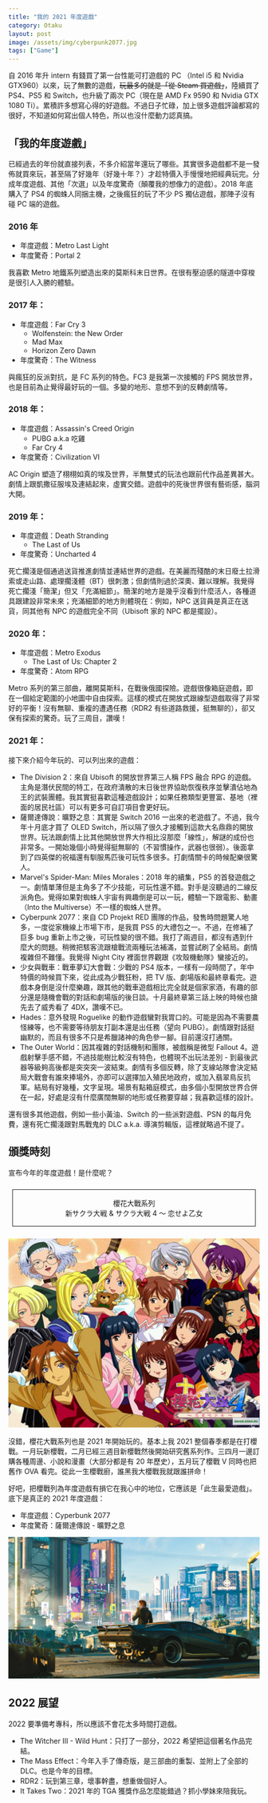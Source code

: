 ```yaml
---
title: "我的 2021 年度遊戲"
category: Otaku
layout: post
image: /assets/img/cyberpunk2077.jpg
tags: ["Game"]
---
```


<style>
.border {
  margin: 1.5rem 0.5rem;
  border: 1px solid;
  display: block;
  padding: 1rem 1rem;
}
</style>

自 2016 年升 intern 有錢買了第一台性能可打遊戲的 PC （Intel i5 和 Nvidia GTX960）以來，玩了無數的遊戲，<del>玩最多的就是「從 Steam 買遊戲」</del>，陸續買了 PS4、PS5 和 Switch，也升級了兩次 PC（現在是 AMD Fx 9590 和 Nvidia GTX 1080 Ti）。累積許多想寫心得的好遊戲。不過日子忙碌，加上很多遊戲評論都寫的很好，不知道如何寫出個人特色，所以也沒什麼動力認真搞。

## 「我的年度遊戲」

已經過去的年份就直接列表，不多介紹當年還玩了哪些。其實很多遊戲都不是一發佈就買來玩，甚至隔了好幾年（好幾十年？）才趁特價入手慢慢地把經典玩完。分成年度遊戲、其他「次選」以及年度驚奇（顛覆我的想像力的遊戲）。2018 年底購入了 PS4 的蜘蛛人同捆主機，之後瘋狂的玩了不少 PS 獨佔遊戲，那陣子沒有碰 PC 端的遊戲。

### 2016 年

- 年度遊戲：Metro Last Light
- 年度驚奇：Portal 2

我喜歡 Metro 地鐵系列塑造出來的莫斯科末日世界。在很有壓迫感的隧道中穿梭是很引人入勝的體驗。

### 2017 年：

- 年度遊戲：Far Cry 3
  - Wolfenstein: the New Order
  - Mad Max
  - Horizon Zero Dawn
- 年度驚奇：The Witness

與瘋狂的反派對抗，是 FC 系列的特色。FC3 是我第一次接觸的 FPS 開放世界，也是目前為止覺得最好玩的一個。多變的地形、意想不到的反轉劇情等。

### 2018 年：

- 年度遊戲：Assassin's Creed Origin
  - PUBG a.k.a 吃雞
  - Far Cry 4
- 年度驚奇：Civilization VI

AC Origin 塑造了栩栩如真的埃及世界，半無雙式的玩法也跟前代作品差異甚大。劇情上跟凱撒征服埃及連結起來，虛實交錯。遊戲中的死後世界很有藝術感，腦洞大開。

### 2019 年：

- 年度遊戲：Death Stranding
  - The Last of Us
- 年度驚奇：Uncharted 4

死亡擱淺是個通過送貨推進劇情並連結世界的遊戲。在美麗而殘酷的末日廢土拉滑索或走山路、處理擱淺體（BT）很刺激；但劇情則過於深奧、難以理解。我覺得死亡擱淺「簡潔」但又「充滿細節」。簡潔的地方是幾乎沒看到什麼活人，各種道具跟建設非常未來；充滿細節的地方則體現在：例如，NPC 送貨員是真正在送貨，同其他有 NPC 的遊戲完全不同（Ubisoft 家的 NPC 都是擺設）。

### 2020 年：

- 年度遊戲：Metro Exodus
  - The Last of Us: Chapter 2
- 年度驚奇：Atom RPG

Metro 系列的第三部曲，離開莫斯科，在戰後俄國探險。遊戲很像箱庭遊戲，即在一個給定範圍的小地圖中自由探索。這樣的模式在開放式跟線型遊戲取得了非常好的平衡！沒有無聊、重複的遭遇任務（RDR2 有些道路救援，挺無聊的），卻又保有探索的驚奇。玩了三周目，讚嘆！

### 2021 年：

接下來介紹今年玩的、可以列出來的遊戲：

- The Division 2：來自 Ubisoft 的開放世界第三人稱 FPS 融合 RPG 的遊戲。主角是潛伏民間的特工，在政府潰散的末日後世界協助恢復秩序並擊潰佔地為王的武裝團體。我其實挺喜歡這種遊戲設計；如果任務類型更豐富、基地（裡面的居民社區）可以有更多可自訂項目會更好玩。
- 薩爾達傳說：曠野之息：其實是 Switch 2016 一出來的老遊戲了。不過，我今年十月底才買了 OLED Switch，所以隔了很久才接觸到這款大名鼎鼎的開放世界。玩法跟劇情上比其他開放世界大作相比沒那麼「線性」，解謎的成份也非常多。一開始幾個小時覺得挺無聊的（不習慣操作，武器也很弱）。後面拿到了四英傑的祝福還有馴服馬匹後可玩性多很多。打劇情關卡的時候配樂很驚人。
- Marvel's Spider-Man: Miles Morales：2018 年的續集，PS5 的首發遊戲之一。劇情單薄但是主角多了不少技能，可玩性還不錯。對手是沒聽過的二線反派角色。覺得如果對蜘蛛人宇宙有興趣倒是可以一玩，體驗一下跟電影、動畫（Into the Multiverse）不一樣的蜘蛛人世界。
- Cyberpunk 2077：來自 CD Projekt RED 團隊的作品，發售時問題驚人地多，一度從家機線上市場下市，是我買 PS5 的大禮包之一。不過，在修補了巨多 bug 重新上市之後，可玩性變的很不錯。我打了兩週目，都沒有遇到什麼大的問題。稍微把駭客流跟槍戰流兩種玩法補滿，並嘗試刷了全結局。劇情複雜但不難懂。我覺得 Night City 裡面世界觀跟《攻殼機動隊》蠻接近的。
- 少女與戰車：戰車夢幻大會戰：少戰的 PS4 版本，一樣有一段時間了，年中特價的時候買下來，從此成為少戰狂粉，把 TV 版、劇場版和最終章看完。遊戲本身倒是沒什麼樂趣，跟其他的戰車遊戲相比完全就是個家家酒，有趣的部分還是隨機會戰的對話和劇場版的後日談。十月最終章第三話上映的時候也搶先去了威秀看了 4DX，讚嘆不已。
- Hades：意外發現 Roguelike 的動作遊戲蠻對我胃口的。可能是因為不需要農怪練等，也不需要等待朋友打副本還是出任務（望向 PUBG）。劇情跟對話挺幽默的，而且有很多不只是希臘諸神的角色參一腳。目前還沒打通關。
- The Outer World：因其複雜的對話機制和團隊，被戲稱是微型 Fallout 4。遊戲射擊手感不錯，不過技能樹比較沒有特色，也體現不出玩法差別 - 到最後武器等級夠高後都是突突突一波結束。劇情有多個反轉，除了支線站隊會決定結局大戰會有誰來捧場外，亦即可以選擇加入殖民地政府，或加入翡翠鳥反抗軍。結局有好幾種，文字呈現。場景有點箱庭模式，由多個小型開放世界合併在一起，好處是沒有什麼廣闊無聊的地形或任務要穿越；我喜歡這樣的設計。

還有很多其他遊戲，例如一些小黃油、Switch 的一些派對遊戲、PSN 的每月免費，還有死亡擱淺跟對馬戰鬼的 DLC a.k.a. 導演剪輯版，這裡就略過不提了。

## 頒獎時刻

宣布今年的年度遊戲！是什麼呢？

<center>
<p class="border">櫻花大戰系列<br>新サクラ大戦 & サクラ大戦 4 〜 恋せよ乙女</p>
</center>

![](/assets/img/sakurataisen4.jpg)

沒錯，櫻花大戰系列也是 2021 年開始玩的。基本上我 2021 整個春季都是在打櫻戰。一月玩新櫻戰，二月已經三週目新櫻戰然後開始研究舊系列作。三四月一邊訂購各種周邊、小說和漫畫（大部分都是有 20 年歷史），五月玩了櫻戰 V 同時也把舊作 OVA 看完。從此一生櫻戰廚，誰黑我大櫻戰我就跟誰拼命！

好吧，把櫻戰列為年度遊戲有損它在我心中的地位，它應該是「此生最愛遊戲」。底下是真正的 2021 年度遊戲：

- 年度遊戲：Cyperbunk 2077
- 年度驚奇：薩爾達傳說 - 曠野之息

![Cyberpunk 2077](/assets/img/cyberpunk2077.jpg)

## 2022 展望

2022 要準備考專科，所以應該不會花太多時間打遊戲。

- The Witcher III - Wild Hunt：只打了一部分，2022 希望把這個著名作品完結。
- The Mass Effect：今年入手了傳奇版，是三部曲的重製、並附上了全部的 DLC。也是今年的目標。
- RDR2：玩到第三章，壞事幹盡，想重做個好人。
- It Takes Two：2021 年的 TGA 獲獎作品怎麼能錯過？抓小學妹來陪我玩。
